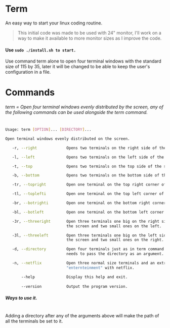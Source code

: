 # Term
An easy way to start your linux coding routine.

> This initial code was made to be used with 24" monitor,
I'll work on a way to make it available to more monitor sizes as I improve the code.


#### Use ``` sudo ./install.sh to start. ```

Use command term alone to open four terminal windows with the standard size 
of 115 by 35, later it will be changed to be able to keep the user's 
configuration in a file.


# Commands
###### term = Open four terminal windows evenly distributed by the screen, any of the following commands can be used alongside the term command.
#

```bash
Usage: term [OPTION]... [DIRECTORY]...

Open terminal windows evenly distributed on the screen.

   -r, --right             Opens two terminals on the right side of the screen.

   -l, --left              Opens two terminals on the left side of the screen.

   -t, --top               Opens two terminals on the top side of the screen.

   -b, --bottom            Opens two terminals on the bottom side of the screen.

   -tr, --topright         Open one terminal on the top right corner of the screen.

   -tl, --toplefti         Open one terminal on the top left corner of the screen.

   -br, --botrighti        Open one terminal on the bottom right corner of the screen.

   -bl, --botleft          Open one terminal on the bottom left corner of the screen.

   -3r, --threeright       Open three terminals one big on the right side of
                           the screen and two small ones on the left.

   -3l, --threeleft        Open three terminals one big on the left side of
                           the screen and two small ones on the right.

   -d, --directory         Open four terminals just as in term command but also
                           needs to pass the directory as an argument.

   -n, --netflix           Open three normal size terminals and an extra tab for
                           "enternteinment" with netflix. 

       --help              Display this help and exit.
    
       --version           Output the program version. 


```
##### Ways to use it.
#
Adding a directory after any of the arguments above will make the path of all the terminals be set to it.


